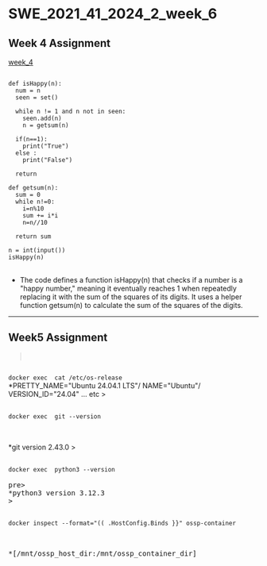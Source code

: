 # SWE_2021_41_2024_2_week_6
## Week 4 Assignment
[week_4](https://github.com/minju0304/SWE_2021_41_2024_2_week4.git)
<pre>
<code>
def isHappy(n):
  num = n
  seen = set()

  while n != 1 and n not in seen:
    seen.add(n)
    n = getsum(n)

  if(n==1):
    print("True")
  else :
    print("False")

  return

def getsum(n):
  sum = 0
  while n!=0:
    i=n%10
    sum += i*i
    n=n//10

  return sum

n = int(input())
isHappy(n)
</code>
</pre>
- The code defines a function isHappy(n) that checks if a number is a "happy number," meaning it eventually reaches 1 when repeatedly replacing it with the sum of the squares of its digits. It uses a helper function getsum(n) to calculate the sum of the squares of the digits.
---
## Week5 Assignment
><pre>
  <code>
docker exec <ossp_container> cat /etc/os-release
</code>
  </pre>
*PRETTY_NAME="Ubuntu 24.04.1 LTS"/
NAME="Ubuntu"/
VERSION_ID="24.04" ... etc
><pre>
  <code>
docker exec <ossp_container> git --version
</code>
  </pre>
*git version 2.43.0
><pre>
  <code>
docker exec <ossp_container> python3 --version
</code>
</ossp_container>pre>
*python3 version 3.12.3
><pre>
  <code>
docker inspect --format="(( .HostConfig.Binds }}" ossp-container 
</code>
</pre>
*[/mnt/ossp_host_dir:/mnt/ossp_container_dir]
